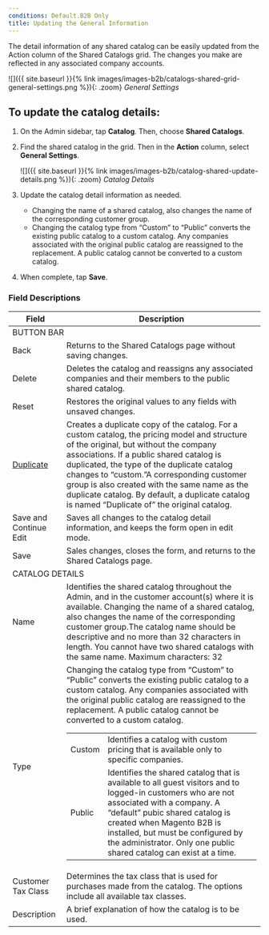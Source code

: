 ```yaml
---
conditions: Default.B2B Only
title: Updating the General Information
---
```


The detail information of any shared catalog can be easily updated from the Action column of the Shared Catalogs grid. The changes you make are reflected in any associated company accounts.

![]({{ site.baseurl }}{% link images/images-b2b/catalogs-shared-grid-general-settings.png %}){: .zoom}
*General Settings*

## To update the catalog details:

1. On the Admin sidebar, tap **Catalog**. Then, choose **Shared Catalogs**.

1. Find the shared catalog in the grid. Then in the **Action** column, select **General Settings**.

   ![]({{ site.baseurl }}{% link images/images-b2b/catalog-shared-update-details.png %}){: .zoom}
   *Catalog Details*

1. Update the catalog detail information as needed.

   * Changing the name of a shared catalog, also changes the name of the corresponding customer group.
   * Changing the catalog type from “Custom” to “Public” converts the existing public catalog to a custom catalog. Any companies associated with the original public catalog are reassigned to the replacement. A public catalog cannot be converted to a custom catalog.

1. When complete, tap **Save**.

<table>
      <h3 class="TableHeading">Field Descriptions</h3>
      <thead>
         <tr>
            <th>Field</th>
            <th>Description</th>
         </tr>
      </thead>
      <tbody>
         <tr>
            <td colspan="2">BUTTON BAR</td>
         </tr>
         <tr>
            <td>Back</td>
            <td>Returns to the Shared Catalogs page without saving changes.</td>
         </tr>
         <tr>
            <td>Delete</td>
            <td>Deletes the catalog and reassigns any associated companies and their members to the public shared catalog.</td>
         </tr>
         <tr>
            <td>Reset</td>
            <td>Restores the original values to any fields with unsaved changes.</td>
         </tr>
         <tr>
            <td>
               <a href="{{ site.baseurl }}{% link catalog/catalog-shared-create.md %}">Duplicate</a>
            </td>
            <td>Creates a duplicate copy of the catalog. For a custom catalog, the  pricing model and structure of the original, but without the company associations. If a public shared catalog is duplicated, the type of the duplicate catalog changes to “custom.”A corresponding customer group is also created with the same name as the duplicate catalog. By default, a duplicate catalog is named “Duplicate of” the original catalog. </td>
         </tr>
         <tr>
            <td>Save and Continue Edit</td>
            <td>Saves all changes to the catalog detail information, and keeps the form open in edit mode.</td>
         </tr>
         <tr>
            <td>Save</td>
            <td>Sales changes, closes the form, and returns to the Shared Catalogs page.</td>
         </tr>
         <tr>
            <td colspan="2">CATALOG DETAILS</td>
         </tr>
         <tr>
            <td>Name</td>
            <td>Identifies the shared catalog throughout the Admin, and in the customer account(s) where it is available. Changing the name of a shared catalog, also changes the name of the corresponding customer group.The catalog name should be descriptive and no more than 32 characters in length. You cannot have two shared catalogs with the same name. Maximum characters: 32</td>
         </tr>
         <tr>
            <td>Type</td>
            <td>Changing the catalog type from “Custom” to “Public” converts the existing public catalog to a custom catalog. Any companies associated with the original public catalog are reassigned to the replacement. A public catalog cannot be converted to a custom catalog.<table><tbody><tr><td>Custom</td><td>Identifies a catalog with custom pricing that is available only to specific companies.</td></tr><tr><td>Public</td><td>Identifies the shared catalog that is available to all guest visitors and to logged-in customers who are not associated with a company. A “default” pubic shared catalog is created when Magento B2B is installed, but must be configured by the administrator. Only one public shared catalog can  exist at a time. </td></tr></tbody></table></td>
         </tr>
         <tr>
            <td>Customer Tax Class</td>
            <td>Determines the tax class that is used for purchases made from the catalog. The options include all available tax classes.</td>
         </tr>
         <tr>
            <td>Description</td>
            <td>A brief explanation of how the catalog is to be used.</td>
         </tr>
      </tbody>
   </table>
